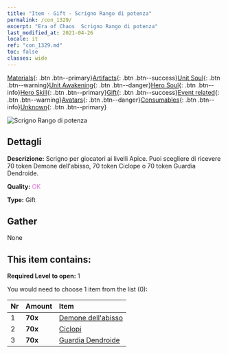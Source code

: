 ```yaml
---
title: "Item - Gift - Scrigno Rango di potenza"
permalink: /con_1329/
excerpt: "Era of Chaos  Scrigno Rango di potenza"
last_modified_at: 2021-04-26
locale: it
ref: "con_1329.md"
toc: false
classes: wide
---
```

 [Materials](/ItemsIT/){: .btn .btn--primary}[Artifacts](/ItemsIT/Artifacts/){: .btn .btn--success}[Unit Soul](/ItemsIT/UnitSoul/){: .btn .btn--warning}[Unit Awakening](/ItemsIT/UnitAwakening/){: .btn .btn--danger}[Hero Soul](/ItemsIT/HeroSoul/){: .btn .btn--info}[Hero Skill](/ItemsIT/HeroSkill/){: .btn .btn--primary}[Gift](/ItemsIT/Gift/){: .btn .btn--success}[Event related](/ItemsIT/Events/){: .btn .btn--warning}[Avatars](/ItemsIT/Avatars/){: .btn .btn--danger}[Consumables](/ItemsIT/Consumables/){: .btn .btn--info}[Unknown](/ItemsIT/Unknown/){: .btn .btn--primary}

 ![Scrigno Rango di potenza](/images/t/i_905001.png)

## Dettagli
 **Descrizione:** Scrigno per giocatori ai livelli Apice. Puoi scegliere di ricevere 70 token Demone dell'abisso, 70 token Ciclope o 70 token Guardia Dendroide.

 **Quality:** <span style="color: #DA70D6">OK</span>

 **Type:** Gift

## Gather

  None

## This item contains:

 **Required Level to open:** 1

 You would need to choose 1 item from the list (0):

  | Nr | Amount |     Item    |
  |:---|:-------|:------------|
  | 1 |  **70x** | [Demone dell'abisso](/ItemsIT/unt_230/) |  | 
  | 2 |  **70x** | [Ciclopi](/ItemsIT/unt_222/) |  | 
  | 3 |  **70x** | [Guardia Dendroide](/ItemsIT/unt_203/) |  | 
